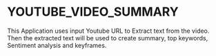 # YOUTUBE_VIDEO_SUMMARY
This Application uses input Youtube URL to Extract text from the video. Then the extracted text will be used to create summary, top keywords, Sentiment analysis and keyframes.
